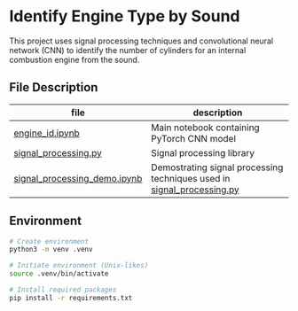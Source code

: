 # Identify Engine Type by Sound

This project uses signal processing techniques and convolutional neural network (CNN) to identify the number of cylinders for an internal combustion engine from the sound.

## File Description

| file | description |
| --- | --- |
| [engine_id.ipynb](./engine_id.ipynb) | Main notebook containing PyTorch CNN model |
| [signal_processing.py](./signal_processing.py) |  Signal processing library |
| [signal_processing_demo.ipynb](./signal_processing_demo.ipynb) | Demostrating signal processing techniques used in [signal_processing.py](./signal_processing.py) |

## Environment

```sh
# Create environment
python3 -m venv .venv

# Initiate environment (Unix-likes)
source .venv/bin/activate

# Install required packages
pip install -r requirements.txt
```
